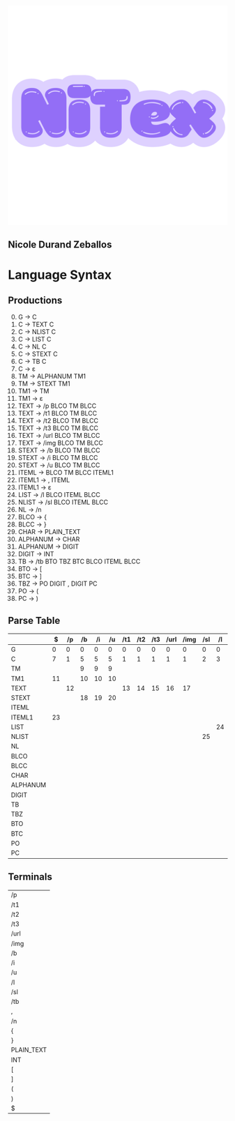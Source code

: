 ![Logo del Proyecto](img/NiTex.png)
## Nicole Durand Zeballos

# Language Syntax

## Productions
0.  G -> C
1.  C -> TEXT C
2.  C -> NLIST C
3.  C -> LIST C
4.  C -> NL C
5.  C -> STEXT C
6.  C -> TB C
7.  C -> ε
8.  TM -> ALPHANUM TM1
9.  TM -> STEXT TM1
10. TM1 -> TM
11. TM1 -> ε
12. TEXT -> /p BLCO TM BLCC
13. TEXT -> /t1 BLCO TM BLCC
14. TEXT -> /t2 BLCO TM BLCC
15. TEXT -> /t3 BLCO TM BLCC
16. TEXT -> /url BLCO TM BLCC
17. TEXT -> /img BLCO TM BLCC
18. STEXT -> /b BLCO TM BLCC
19. STEXT -> /i BLCO TM BLCC
20. STEXT -> /u BLCO TM BLCC
21. ITEML -> BLCO TM BLCC ITEML1
22. ITEML1 -> , ITEML
23. ITEML1 -> ε
24. LIST -> /l BLCO ITEML BLCC
25. NLIST -> /sl BLCO ITEML BLCC
26. NL -> /n
27. BLCO -> {
28. BLCC -> }
29. CHAR -> PLAIN_TEXT
30. ALPHANUM -> CHAR
31. ALPHANUM -> DIGIT
32. DIGIT -> INT
33. TB -> /tb BTO TBZ BTC BLCO ITEML BLCC
34. BTO -> [
35. BTC -> ]
36. TBZ -> PO DIGIT , DIGIT PC
37. PO -> (
38. PC -> )

## Parse Table

|         | $ | /p | /b | /i | /u | /t1 | /t2 | /t3 | /url | /img | /sl | /l | /n | /tb | { | } | , | PLAIN_TEXT | INT | ( | ) | [ | ] |
|---------|---|----|----|----|----|-----|-----|-----|------|------|-----|----|----|-----|----|----|----|-------------|-----|---|---|---|---|
| G       | 0 | 0  | 0  | 0  | 0  | 0   | 0   | 0   | 0    | 0    | 0   | 0  | 0  | 0   |    |    |    |             |     |   |   |   |   |
| C       | 7 | 1  | 5  | 5  | 5  | 1   | 1   | 1   | 1    | 1    | 2   | 3  | 4  | 6   |    |    |    |             |     |   |   |   |   |
| TM      |   |    | 9  | 9  | 9  |     |     |     |      |      |     |    |    |     |    |    |    | 8           | 8   |   |   |   |   |
| TM1     | 11|    | 10 | 10 | 10 |     |     |     |      |      |     |    |    |     |    | 11 |    | 10          | 10  |   |   |   |   |
| TEXT    |   | 12 |    |    |    | 13  | 14  | 15  | 16   | 17   |     |    |    |     |    |    |    |             |     |   |   |   |   |
| STEXT   |   |    | 18 | 19 | 20 |     |     |     |      |      |     |    |    |     |    |    |    |             |     |   |   |   |   |
| ITEML   |   |    |    |    |    |     |     |     |      |      |     |    |    |     | 21 |    |    |             |     |   |   |   |   |
| ITEML1  | 23|    |    |    |    |     |     |     |      |      |     |    |    |     |    | 23 | 22 |             |     |   |   |   |   |
| LIST    |   |    |    |    |    |     |     |     |      |      |     | 24 |    |     |    |    |    |             |     |   |   |   |   |
| NLIST   |   |    |    |    |    |     |     |     |      |      | 25  |    |    |     |    |    |    |             |     |   |   |   |   |
| NL      |   |    |    |    |    |     |     |     |      |      |     |    | 26 |     |    |    |    |             |     |   |   |   |   |
| BLCO    |   |    |    |    |    |     |     |     |      |      |     |    |    |     | 27 |    |    |             |     |   |   |   |   |
| BLCC    |   |    |    |    |    |     |     |     |      |      |     |    |    |     |    | 28 |    |             |     |   |   |   |   |
| CHAR    |   |    |    |    |    |     |     |     |      |      |     |    |    |     |    |    |    | 31          |     |   |   |   |   |
| ALPHANUM|   |    |    |    |    |     |     |     |      |      |     |    |    |     |    |    |    | 29          | 30  |   |   |   |   |
| DIGIT   |   |    |    |    |    |     |     |     |      |      |     |    |    |     |    |    |    |             | 32  |   |   |   |   |
| TB      |   |    |    |    |    |     |     |     |      |      |     |    |    | 33  |    |    |    |             |     |   |   |   |   |
| TBZ     |   |    |    |    |    |     |     |     |      |      |     |    |    |     |    |    |    |             |     | 36|   |   |   |
| BTO     |   |    |    |    |    |     |     |     |      |      |     |    |    |     |    |    |    |             |     |   |   | 34|   |
| BTC     |   |    |    |    |    |     |     |     |      |      |     |    |    |     |    |    |    |             |     |   |   |   | 35|
| PO      |   |    |    |    |    |     |     |     |      |      |     |    |    |     |    |    |    |             |     | 37|   |   |   |
| PC      |   |    |    |    |    |     |     |     |      |      |     |    |    |     |    |    |    |             |     |   | 38|   |   |

## Terminals

|             |
|-------------|
| /p          |
| /t1         |
| /t2         |
| /t3         |
| /url        |
| /img        |
| /b          |
| /i          |
| /u          |
| /l          |
| /sl         |
| /tb         |
| ,           |
| /n          |
| {           |
| }           |
| PLAIN_TEXT  |
| INT         |
| [           |
| ]           |
| (           |
| )           |
| $           |


